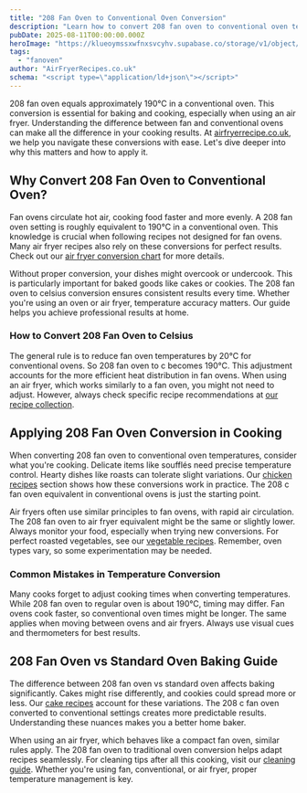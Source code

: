 ```yaml
---
title: "208 Fan Oven to Conventional Oven Conversion"
description: "Learn how to convert 208 fan oven to conventional oven temperatures easily with our simple guide. Perfect for air fryer recipes too!"
pubDate: 2025-08-11T00:00:00.000Z
heroImage: "https://klueoymssxwfnxsvcyhv.supabase.co/storage/v1/object/public/md/208-fan-oven-to-conventional-oven-conversion-0c17ab2c.png"
tags:
  - "fanoven"
author: "AirFryerRecipes.co.uk"
schema: "<script type=\"application/ld+json\"></script>"
---
```


<p>208 fan oven equals approximately 190°C in a conventional oven. This conversion is essential for baking and cooking, especially when using an air fryer. Understanding the difference between fan and conventional ovens can make all the difference in your cooking results. At <a href=https://www.airfryerrecipe.co.uk>airfryerrecipe.co.uk</a>, we help you navigate these conversions with ease. Let's dive deeper into why this matters and how to apply it.</p>

<h2>Why Convert 208 Fan Oven to Conventional Oven?</h2>
<p>Fan ovens circulate hot air, cooking food faster and more evenly. A 208 fan oven setting is roughly equivalent to 190°C in a conventional oven. This knowledge is crucial when following recipes not designed for fan ovens. Many air fryer recipes also rely on these conversions for perfect results. Check out our <a href=https://www.airfryerrecipe.co.uk/air-fryer-conversion-chart>air fryer conversion chart</a> for more details.</p>

<p>Without proper conversion, your dishes might overcook or undercook. This is particularly important for baked goods like cakes or cookies. The 208 fan oven to celsius conversion ensures consistent results every time. Whether you're using an oven or air fryer, temperature accuracy matters. Our guide helps you achieve professional results at home.</p>

<h3>How to Convert 208 Fan Oven to Celsius</h3>
<p>The general rule is to reduce fan oven temperatures by 20°C for conventional ovens. So 208 fan oven to c becomes 190°C. This adjustment accounts for the more efficient heat distribution in fan ovens. When using an air fryer, which works similarly to a fan oven, you might not need to adjust. However, always check specific recipe recommendations at <a href=https://www.airfryerrecipe.co.uk/recipes>our recipe collection</a>.</p>

<h2>Applying 208 Fan Oven Conversion in Cooking</h2>
<p>When converting 208 fan oven to conventional oven temperatures, consider what you're cooking. Delicate items like soufflés need precise temperature control. Hearty dishes like roasts can tolerate slight variations. Our <a href=https://www.airfryerrecipe.co.uk/recipe-category/chicken>chicken recipes</a> section shows how these conversions work in practice. The 208 c fan oven equivalent in conventional ovens is just the starting point.</p>

<p>Air fryers often use similar principles to fan ovens, with rapid air circulation. The 208 fan oven to air fryer equivalent might be the same or slightly lower. Always monitor your food, especially when trying new conversions. For perfect roasted vegetables, see our <a href=https://www.airfryerrecipe.co.uk/recipe-category/vegetables>vegetable recipes</a>. Remember, oven types vary, so some experimentation may be needed.</p>

<h3>Common Mistakes in Temperature Conversion</h3>
<p>Many cooks forget to adjust cooking times when converting temperatures. While 208 fan oven to regular oven is about 190°C, timing may differ. Fan ovens cook faster, so conventional oven times might be longer. The same applies when moving between ovens and air fryers. Always use visual cues and thermometers for best results.</p>

<h2>208 Fan Oven vs Standard Oven Baking Guide</h2>
<p>The difference between 208 fan oven vs standard oven affects baking significantly. Cakes might rise differently, and cookies could spread more or less. Our <a href=https://www.airfryerrecipe.co.uk/recipe-category/cakes>cake recipes</a> account for these variations. The 208 c fan oven converted to conventional settings creates more predictable results. Understanding these nuances makes you a better home baker.</p>

<p>When using an air fryer, which behaves like a compact fan oven, similar rules apply. The 208 fan oven to traditional oven conversion helps adapt recipes seamlessly. For cleaning tips after all this cooking, visit our <a href=https://www.airfryerrecipe.co.uk/air-fryer-cleaner>cleaning guide</a>. Whether you're using fan, conventional, or air fryer, proper temperature management is key.</p>